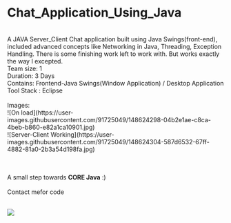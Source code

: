 # Chat_Application_Using_Java
<br>
A JAVA Server_Client Chat application built using Java Swings(front-end), included advanced concepts like Networking in Java, Threading, Exception Handling. There is some finishing work left to work with. But works exactly the way I excepted. 
<br>
Team size: 1
<br>
Duration: 3 Days
<br>
Contains: Frontend-Java Swings(Window Application) / Desktop Application
<br>
Tool Stack : Eclipse
<br><br>
Images:
<br>
![On load](https://user-images.githubusercontent.com/91725049/148624298-04b2e1ae-c8ca-4beb-b860-e82a1ca10901.jpg) <br>
![Server-Client Working](https://user-images.githubusercontent.com/91725049/148624304-587d6532-67ff-4882-81a0-2b3a54d198fa.jpg)

<br><br>
A small step towards <strong>CORE Java</strong> :)
<br>
<br> Contact mefor code<br>
<br>

[![](https://visitcount.itsvg.in/api?id=Akash-L-M&label=Profile%20Views&color=6&icon=3&pretty=true)](https://visitcount.itsvg.in)
